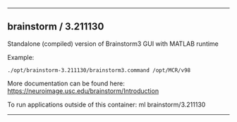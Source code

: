 
----------------------------------
## brainstorm / 3.211130 ##
Standalone (compiled) version of Brainstorm3 GUI with MATLAB runtime

Example:
```
./opt/brainstorm-3.211130/brainstorm3.command /opt/MCR/v98
```

More documentation can be found here: https://neuroimage.usc.edu/brainstorm/Introduction

To run applications outside of this container: ml brainstorm/3.211130

----------------------------------
